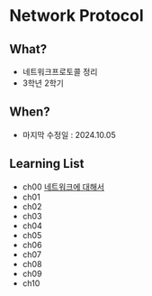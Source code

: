 # Network Protocol

## What? 
* 네트워크프로토콜 정리  
* 3학년 2학기

## When?
* 마지막 수정일 : 2024.10.05

## Learning List
* ch00 [네트워크에 대해서]()
* ch01 []()
* ch02 []()
* ch03 []()
* ch04 []()
* ch05 []()
* ch06 []()
* ch07 []()
* ch08 []()
* ch09 []()
* ch10 []()